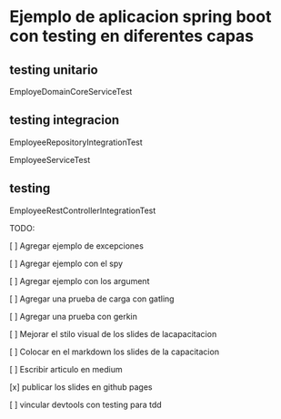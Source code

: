 # Ejemplo de aplicacion spring boot con testing en diferentes capas

## testing unitario

EmployeDomainCoreServiceTest

## testing integracion

EmployeeRepositoryIntegrationTest

EmployeeServiceTest

## testing 

EmployeeRestControllerIntegrationTest

TODO:

 [ ] Agregar ejemplo de excepciones
 
 [ ] Agregar ejemplo con el spy
 
 [ ] Agregar ejemplo con los argument
 
 [ ] Agregar una prueba de carga con gatling
 
 [ ] Agregar una prueba con gerkin
 
 [ ] Mejorar el stilo visual de los slides de lacapacitacion
 
 [ ] Colocar en el markdown los slides de la capacitacion
 
 [ ] Escribir articulo en medium
 
 [x] publicar los slides en github pages
 
 [ ] vincular devtools con testing para tdd
